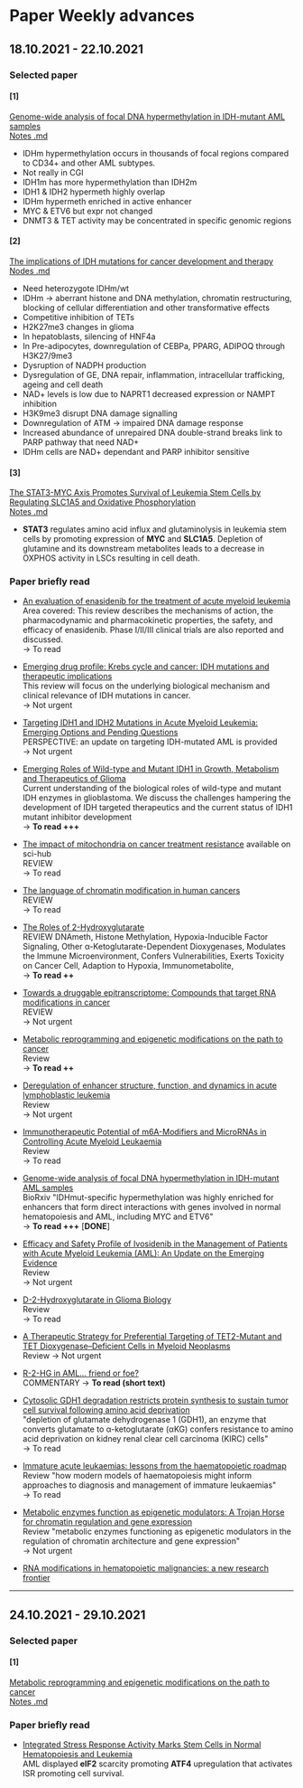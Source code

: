 # Paper Weekly advances


## 18.10.2021 - 22.10.2021

### Selected paper

#### [1]

[Genome-wide analysis of focal DNA hypermethylation in IDH-mutant AML samples](https://www.biorxiv.org/content/10.1101/2021.03.03.433799v2.full)  
[Notes .md](https://github.com/AlexisHucteau/PhD_project/blob/main/Weekly_paper_notes/Genome_wide_analysis_of_focal_DNA_hypermethylation_in_IDH_mutant_AML_samples.md)

* IDHm hypermethylation occurs in thousands of focal regions compared to CD34+ and other AML subtypes.
* Not really in CGI
* IDH1m has more hypermethylation than IDH2m
* IDH1 & IDH2 hypermeth highly overlap
* IDHm hypermeth enriched in active enhancer
* MYC & ETV6 but expr not changed
* DNMT3 & TET activity may be concentrated in specific genomic regions

#### [2]

[The implications of IDH mutations for cancer development and therapy](https://www-nature-com.proxy.insermbiblio.inist.fr/articles/s41571-021-00521-0)  
[Nodes .md](https://github.com/AlexisHucteau/PhD_project/blob/main/Weekly_paper_notes/The_implications_of_IDH_mutations_for_cancer_development_and_therapy.md)

* Need heterozygote IDHm/wt
* IDHm -> aberrant histone and DNA methylation, chromatin restructuring, blocking of cellular differentiation and other transformative effects
* Competitive inhibition of TETs
* H2K27me3 changes in glioma
* In hepatoblasts, silencing of HNF4a
* In Pre-adipocytes, downregulation of CEBPa, PPARG, ADIPOQ through H3K27/9me3
* Dysruption of NADPH production
* Dysregulation of GE, DNA repair, inflammation, intracellular trafficking, ageing and cell death
* NAD+ levels is low due to NAPRT1 decreased expression or NAMPT inhibition
* H3K9me3 disrupt DNA damage signalling
* Downregulation of ATM -> impaired DNA damage response
* Increased abundance of unrepaired DNA double-strand breaks link to PARP pathway that need NAD+
* IDHm cells are NAD+ dependant and PARP inhibitor sensitive


#### [3]

[The STAT3-MYC Axis Promotes Survival of Leukemia Stem Cells by Regulating SLC1A5 and Oxidative Phosphorylation](https://www-sciencedirect-com.proxy.insermbiblio.inist.fr/science/article/pii/S0006497121016049?via%3Dihub)  
[Notes .md](https://github.com/AlexisHucteau/PhD_project/blob/main/Weekly_paper_notes/The_STAT3_MYC_Axis_Promotes_Survival_of_Leukemia_Stem_Cells_by_Regulating_SLC1A5_and_Oxidative_Phosphorylation.md)

* **STAT3** regulates amino acid influx and glutaminolysis in leukemia stem cells by
promoting expression of **MYC** and **SLC1A5**.
Depletion of glutamine and its downstream metabolites leads to a decrease in
OXPHOS activity in LSCs resulting in cell death.


### Paper briefly read

* [An evaluation of enasidenib for the treatment of acute myeloid leukemia](https://www-tandfonline-com.proxy.insermbiblio.inist.fr/doi/full/10.1080/14656566.2019.1654456)  
Area covered: This review describes the mechanisms of action, the pharmacodynamic and pharmacokinetic properties, the safety, and efficacy of enasidenib. Phase I/II/III clinical trials are also reported and discussed.   
\-\> To read

* [Emerging drug profile: Krebs cycle and cancer: IDH mutations and therapeutic implications](https://www-tandfonline-com.proxy.insermbiblio.inist.fr/doi/full/10.1080/10428194.2019.1602260)  
This review will focus on the underlying biological mechanism and clinical relevance of IDH mutations in cancer.   
\-\> Not urgent

* [Targeting IDH1 and IDH2 Mutations in Acute Myeloid Leukemia: Emerging Options and Pending Questions
](https://journals.lww.com/hemasphere/Fulltext/2021/06000/Targeting_IDH1_and_IDH2_Mutations_in_Acute_Myeloid.14.aspx)  
PERSPECTIVE: an update on targeting IDH-mutated AML is provided    
\-\> Not urgent

* [Emerging Roles of Wild-type and Mutant IDH1 in Growth, Metabolism and Therapeutics of Glioma](https://exonpublications.com/index.php/exon/article/view/300)  
Current understanding of the biological roles of wild-type and mutant IDH enzymes in glioblastoma. We discuss the challenges hampering the development of IDH targeted therapeutics and the current status of IDH1 mutant inhibitor development    
\-\> **To read +++**

* [The impact of mitochondria on cancer treatment resistance](https://link.springer.com/article/10.1007/s13402-021-00623-y) available on sci-hub   
REVIEW     
\-\> To read

* [The language of chromatin modification in human cancers](https://www-nature-com.proxy.insermbiblio.inist.fr/articles/s41568-021-00357-x)  
REVIEW      
\-\> To read

* [The Roles of 2-Hydroxyglutarate](https://www.frontiersin.org/articles/10.3389/fcell.2021.651317/full)  
REVIEW DNAmeth, Histone Methylation, Hypoxia-Inducible Factor Signaling, Other α-Ketoglutarate-Dependent Dioxygenases, Modulates the Immune Microenvironment, Confers Vulnerabilities, Exerts Toxicity on Cancer Cell, Adaption to Hypoxia, Immunometabolite,    
\-\> **To read ++**

* [Towards a druggable epitranscriptome: Compounds that target RNA modifications in cancer](https://bpspubs.onlinelibrary.wiley.com/doi/10.1111/bph.15604)  
REVIEW     
\-\> Not urgent

* [Metabolic reprogramming and epigenetic modifications on the path to cancer](https://link.springer.com/article/10.1007%2Fs13238-021-00846-7)  
Review      
\-\> **To read ++**

* [Deregulation of enhancer structure, function, and dynamics in acute lymphoblastic leukemia](https://www-sciencedirect-com.proxy.insermbiblio.inist.fr/science/article/pii/S1471490621000533?via%3Dihub)  
Review       
\-\> Not urgent

* [Immunotherapeutic Potential of m6A-Modifiers and MicroRNAs in Controlling Acute Myeloid Leukaemia](https://www.mdpi.com/2227-9059/9/6/690/htm)  
Review  
\-\> To read

* [Genome-wide analysis of focal DNA hypermethylation in IDH-mutant AML samples](https://www.biorxiv.org/content/10.1101/2021.03.03.433799v2.full)  
BioRxiv "IDHmut-specific hypermethylation was highly enriched for enhancers that form direct interactions with genes involved in normal hematopoiesis and AML, including MYC and ETV6"  
\-\> **To read +++** [**DONE**]

* [Efficacy and Safety Profile of Ivosidenib in the Management of Patients with Acute Myeloid Leukemia (AML): An Update on the Emerging Evidence](https://www.dovepress.com/efficacy-and-safety-profile-of-ivosidenib-in-the-management-of-patient-peer-reviewed-fulltext-article-BLCTT#)  
Review  
\-\> Not urgent

* [D-2-Hydroxyglutarate in Glioma Biology](https://www.mdpi.com/2073-4409/10/9/2345/htm)  
Review  
\-\> To read

* [A Therapeutic Strategy for Preferential Targeting of TET2-Mutant and TET Dioxygenase–Deficient Cells in Myeloid Neoplasms](https://bloodcancerdiscov.aacrjournals.org/content/2/2/146)  
Review
\-\> Not urgent

* [R-2-HG in AML… friend or foe?](https://journals.lww.com/bls/Fulltext/2021/04000/R_)  
COMMENTARY
\-\> **To read (short text)**

* [Cytosolic GDH1 degradation restricts protein synthesis to sustain tumor cell survival following amino acid deprivation](https://www.embopress.org/doi/full/10.15252/embj.2020107480)  
"depletion of glutamate dehydrogenase 1 (GDH1), an enzyme that converts glutamate to α-ketoglutarate (αKG) confers resistance to amino acid deprivation on kidney renal clear cell carcinoma (KIRC) cells"  
\-\> To read

* [Immature acute leukaemias: lessons from the haematopoietic roadmap](https://febs.onlinelibrary.wiley.com/doi/10.1111/febs.16030)  
Review "how modern models of haematopoiesis might inform approaches to diagnosis and management of immature leukaemias"  
\-\> To read

* [Metabolic enzymes function as epigenetic modulators: A Trojan Horse for chromatin regulation and gene expression](https://www-sciencedirect-com.proxy.insermbiblio.inist.fr/science/article/pii/S1043661821004187)  
Review "metabolic enzymes functioning as epigenetic modulators in the regulation of chromatin architecture and gene expression"  
\-\> Not urgent

* [RNA modifications in hematopoietic malignancies: a new research frontier]()



---------

## 24.10.2021 - 29.10.2021

### Selected paper

#### [1]

[Metabolic reprogramming and epigenetic modifications on the path to cancer](https://link.springer.com/article/10.1007%2Fs13238-021-00846-7)  
[Notes .md](https://github.com/AlexisHucteau/PhD_project/blob/main/Weekly_paper_notes/Metabolic_reprogramming_and_epigenetic_modifications_on_the_path_to_cancer.md)



### Paper briefly read

* [Integrated Stress Response Activity Marks Stem Cells in Normal Hematopoiesis and Leukemia](https://www-sciencedirect-com.proxy.insermbiblio.inist.fr/science/article/pii/S2211124718315973?via%3Dihub)  
AML displayed **eIF2** scarcity promoting **ATF4** upregulation that activates ISR promoting cell survival.
